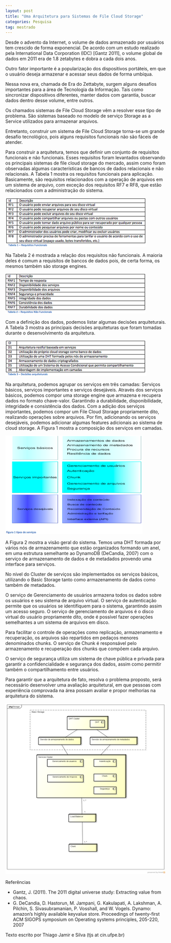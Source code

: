 ```yaml
---
layout: post
title: "Uma Arquitetura para Sistemas de File Cloud Storage"
categories: Pesquisa
tag: mestrado
---
```


Desde o advento da Internet, o volume de dados armazenado por usuários tem crescido de forma exponencial. De acordo com um estudo realizado pela International Data Corporation (IDC) [Gantz 2011], o volume global de dados em 2011 era de 1.8 zetabytes e dobra a cada dois anos.

Outro fator importante é a popularização dos dispositivos portáteis, em que o usuário deseja armazenar e acessar seus dados de forma umbíqua.

Nessa nova era, chamada de Era do Zettabyte, surgem alguns desafios importantes para a área de Tecnologia da Informação. Tais como sincronizar dispositivos diferentes, manter dados com garantia, buscar dados dentro desse volume, entre outros.

Os chamados sistemas de File Cloud Storage vêm a resolver esse tipo de problema. São sistemas baseado no modelo de serviço Storage as a Service utilizados para armazenar arquivos.

Entretanto, construir um sistema de File Cloud Storage torna-se um grande desafio tecnológico, pois alguns requisitos funcionais não são fáceis de atender.

Para construir a arquitetura, temos que definir um conjunto de requisitos funcionais e não funcionais. Esses requisitos foram levantados observando os principais sistemas de file cloud storage do mercado, assim como foram observadas algumas características de bancos de dados relacionais e não relacionais.
A Tabela 1 mostra os requisitos funcionais para aplicação. Basicamente, são requisitos relacionados com a operação de arquivos em um sistema de arquivo, com exceção dos requisitos RF7 e RF8, que estão relacionados com a administração do sistema.

![](2014-02-05-uma-arquitetura-para-sistemas-de-file-cloud/tabela1.png)

Na Tabela 2 é mostrada a relação dos requisitos não funcionais. A maioria deles é comum a requisitos de bancos de dados pois, de certa forma, os mesmos também são storage engines.

![](2014-02-05-uma-arquitetura-para-sistemas-de-file-cloud/tabela2.png)

Com a definição dos dados, podemos listar algumas decisões arquiteturais.  A Tabela 3 mostra as principais decisões arquiteturas que foram tomadas durante o desenvolvimento da arquitetura.

![](2014-02-05-uma-arquitetura-para-sistemas-de-file-cloud/tabela3.png)

Na arquitetura, podemos agrupar os serviços em três camadas: Serviços básicos, serviços importantes e serviços desejáveis. Através dos serviços básicos, podemos compor uma storage engine que armazena e recupera dados no formato chave-valor. Garantindo a durabilidade, disponibilidade, integridade e consistência dos dados. Com a adição dos serviços importantes, podemos compor um File Cloud Storage propriamente dito, realizando operações sobre arquivos. Por fim, adicionando os serviços desejáveis, podemos adicionar algumas features adicionais ao sistema de cloud storage. A Figura 1 mostra a composição dos serviços em camadas.

![](2014-02-05-uma-arquitetura-para-sistemas-de-file-cloud/figura1.png)

A Figura 2 mostra a visão geral do sistema. Temos uma DHT formada por vários nós de armazenamento que estão organizados formando um anel, em uma estrutura semelhante ao DynamoDB (DeCandia, 2007) com o serviço de armazenamento de dados e de metadados provendo uma interface para serviços.

No nível do Cluster de serviços são implementados os serviços básicos, utilizando o Basic Storage tanto como armazenamento de dados como também de metadados.

O serviço de Gerenciamento de usuários armazena todos os dados sobre os usuários e seu sistema de arquivo virtual. O serviço de autenticação permite que os usuários se identifiquem para o sistema, garantindo assim um acesso seguro. O serviço de gerenciamento de arquivos é o disco virtual do usuário propriamente dito, onde é possível fazer operações semelhantes a um sistema de arquivos em disco.

Para facilitar o controle de operações como replicação, armazenamento e recuperação, os arquivos são repartidos em pedaços menores denominados chunks. O serviço de Chunk é responsável pelo armazenamento e recuperação dos chunks que compõem cada arquivo.

O serviço de segurança utiliza um sistema de chave pública e privada para garantir a confidencialidade e segurança dos dados, assim como permitir também o compartilhamento entre usuários.

Para garantir que a arquitetura de fato, resolva o problema proposto, será necessário desenvolver uma avaliação arquitetural, em que pessoas com experiência comprovada na área possam avaliar e propor melhorias na arquitetura do sistema.

![](2014-02-05-uma-arquitetura-para-sistemas-de-file-cloud/figura2.png)

Referências

* Gantz, J. (2011). The 2011 digital universe study: Extracting value from chaos.
* G. DeCandia, D. Hastorun, M. Jampani, G. Kakulapati, A. Lakshman, A. Pilchin, S. Sivasubramanian, P. Vosshall, and W. Vogels. Dynamo: amazon’s highly available keyvalue store. Proceedings of twenty-first ACM SIGOPS symposium on Operating systems principles, 205-220, 2007

Texto escrito por Thiago Jamir e Silva (tjs at cin.ufpe.br)